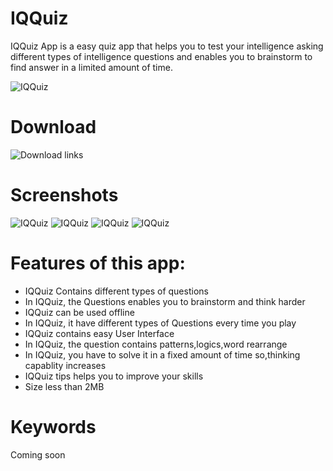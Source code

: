 # IQQuiz
IQQuiz App is a easy quiz app that helps you to test your intelligence asking different types of intelligence questions and enables you to brainstorm to find answer in a limited amount of time.

![IQQuiz](https://image.winudf.com/v2/image1/b3JnLnJpY2hpdC5pcXF1aXphcHBfaWNvbl8xNTcxMDE0NzcxXzA2Mg/icon.png?w=170&fakeurl=1)

# Download
![Download links](https://github.com/p32929/my_android_apps/releases)

# Screenshots
![IQQuiz](https://image.winudf.com/v2/image1/b3JnLnJpY2hpdC5pcXF1aXphcHBfc2NyZWVuXzBfMTU3MTAxNDc3Ml8wODg/screen-0.jpg?h=355&fakeurl=1&type=.jpg)
![IQQuiz](https://image.winudf.com/v2/image1/b3JnLnJpY2hpdC5pcXF1aXphcHBfc2NyZWVuXzFfMTU3MTAxNDc3M18wMDU/screen-1.jpg?h=355&fakeurl=1&type=.jpg)
![IQQuiz](https://image.winudf.com/v2/image1/b3JnLnJpY2hpdC5pcXF1aXphcHBfc2NyZWVuXzJfMTU3MTAxNDc3M18wMTc/screen-2.jpg?h=355&fakeurl=1&type=.jpg)
![IQQuiz](https://image.winudf.com/v2/image1/b3JnLnJpY2hpdC5pcXF1aXphcHBfc2NyZWVuXzNfMTU3MTAxNDc3NF8wMjE/screen-3.jpg?h=355&fakeurl=1&type=.jpg)

# Features of this app:
* IQQuiz Contains different types of questions
* In IQQuiz, the Questions enables you to brainstorm and think harder
* IQQuiz can be used offline
* In IQQuiz, it have different types of Questions every time you play
* IQQuiz contains easy User Interface
* In IQQuiz, the question contains patterns,logics,word rearrange
* In IQQuiz, you have to solve it in a fixed amount of time so,thinking capablity increases
* IQQuiz tips helps you to improve your skills
* Size less than 2MB

# Keywords
Coming soon